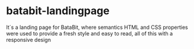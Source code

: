 # batabit-landingpage
It´s a landing page for BataBit, where semantics HTML and CSS properties were used to provide a fresh style and easy to read, all of this with  a responsive design
